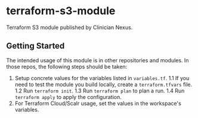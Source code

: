 # terraform-s3-module
Terraform S3 module published by Clinician Nexus.

## Getting Started
The intended usage of this module is in other repositories and modules. In those repos, the following steps should be taken:

1. Setup concrete values for the variables listed in `variables.tf`. 
1.1 If you need to test the module you build locally, create a `terraform.tfvars` file.
1.2 Run `terraform init`.
1.3 Run `terraform plan` to plan a run.
1.4 Run `terraform apply` to apply the configuration.
2. For Terraform Cloud/Scalr usage, set the values in the workspace's variables.
